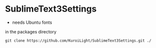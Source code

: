 SublimeText3Settings
====================

- needs Ubuntu fonts


in the packages directory

~~~
git clone https://github.com/KuroiLight/SublimeText3Settings.git ./
~~~
